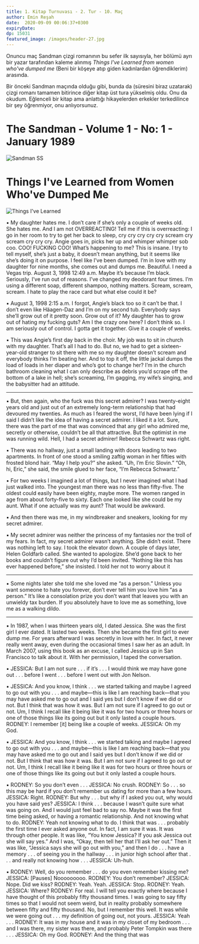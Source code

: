 ```yaml
---
title: 1. Kitap Turnuvası - 2. Tur - 10. Maç 
author: Emin Reşah
date:  2020-09-09 00:06:37+0300
expiryDate:
dp: 15031
featured_image: /images/header-27.jpg
---
```


Onuncu maç Sandman çizgi romanının bu sefer ilk sayısıyla, her bölümü ayrı bir yazar tarafından kaleme
alınmış *Things I've Learned from women who've dumped me* (Beni bir köşeye atıp giden kadınlardan
öğrendiklerim) arasında. 

Bir önceki Sandman maçında olduğu gibi, bunda da (süresini biraz uzatarak) çizgi romanı tamamen
bitirince diğer kitap üst tura yükselmiş oldu. Onu da okudum. Eğlenceli bir kitap ama anlattığı
hikayelerden erkekler terkedilince bir şey öğrenmiyor, onu anlıyorsunuz. 

# The Sandman - Volume 1 - No: 1 - January 1989

![Sandman SS](/images/book-covers/sandman-no-1-ss.png)

# Things I've Learned from Women Who've Dumped Me

![Things I've Learned](/images/book-covers/things-ive-learned-from-women.png)


▪ My daughter hates me. I don’t care if she’s only a couple of weeks old. She hates me. And I am not OVERREACTING! Tell me if this is overreacting: I go in her room to try to get her back to sleep, cry cry cry cry cry scream cry scream cry cry cry. Angie goes in, picks her up and whimper whimper sob coo. COO! FUCKING COO! What’s happening to me? This is insane. I try to tell myself, she’s just a baby, it doesn’t mean anything, but it seems like she’s doing it on purpose. I feel like I’ve been dumped. I’m in love with my daughter for nine months, she comes out and dumps me. Beautiful. I need a Vegas trip. August 3, 1998 12:49 a.m. Maybe it’s because I’m black. Seriously, I’ve run out of reasons. I’ve changed my deodorant four times. I’m using a different soap, different shampoo, nothing matters. Scream, scream, scream. I hate to play the race card but what else could it be?

▪ August 3, 1998 2:15 a.m. I forgot, Angie’s black too so it can’t be that. I don’t even like Häagen-Daz and I’m on my second tub. Everybody says she’ll grow out of it pretty soon. Grow out of it? My daughter has to grow out of hating my fucking guts? Am I the crazy one here? I don’t think so. I am seriously out of control. I gotta get it together. Give it a couple of weeks.

▪ This was Angie’s first day back in the choir. My job was to sit in church with my daughter. That’s all I had to do. But no, we had to get a sixteen-year-old stranger to sit there with me so my daughter doesn’t scream and everybody thinks I’m beating her. And to top it off, the little jackal dumps the load of loads in her diaper and who’s got to change her? I’m in the church bathroom cleaning what I can only describe as debris you’d scrape off the bottom of a lake in hell; she’s screaming, I’m gagging, my wife’s singing, and the babysitter had an attitude.

---

▪ But, then again, who the fuck was this secret admirer? I was twenty-eight years old and just out of an extremely long-term relationship that had devoured my twenties. As much as I feared the worst, I’d have been lying if I said I didn’t like the idea of having a secret admirer. I liked it a lot. Sure, there was the part of me that was convinced that any girl who admired me, secretly or otherwise, couldn’t be all that attractive. But the optimist in me was running wild. Hell, I had a secret admirer! Rebecca Schwartz was right. 

▪ There was no hallway, just a small landing with doors leading to two apartments. In front of one stood a smiling zaftig woman in her fifties with frosted blond hair. “May I help you?” she asked. “Uh, I’m Eric Slovin.” “Oh, hi, Eric,” she said, the smile glued to her face, “I’m Rebecca Schwartz.”

▪ For two weeks I imagined a lot of things, but I never imagined what I had just walked into. The youngest man there was no less than fifty-five. The oldest could easily have been eighty, maybe more. The women ranged in age from about forty-five to sixty. Each one looked like she could be my aunt. What if one actually was my aunt? That would be awkward.

▪ And then there was me, in my windbreaker and sneakers, looking for my secret admirer.

▪ My secret admirer was neither the princess of my fantasies nor the troll of my fears. In fact, my secret admirer wasn’t anything. She didn’t exist. There was nothing left to say. I took the elevator down. A couple of days later, Helen Goldfarb called. She wanted to apologize. She’d gone back to her books and couldn’t figure out why I’d been invited. “Nothing like this has ever happened before,” she insisted. I told her not to worry about it

---

▪ Some nights later she told me she loved me “as a person.” Unless you want someone to hate you forever, don’t ever tell him you love him “as a person.” It’s like a consolation prize you don’t want that leaves you with an unwieldy tax burden. If you absolutely have to love me as something, love me as a walking dildo.

---

▪ In 1987, when I was thirteen years old, I dated Jessica. She was the first girl I ever dated. It lasted two weeks. Then she became the first girl to ever dump me. For years afterward I was secretly in love with her. In fact, it never really went away, even during the occasional times I saw her as an adult. In March 2007, using this book as an excuse, I called Jessica up in San Francisco to talk about it. With her permission, I taped the conversation. 

▪ JESSICA: But I am not sure . . . if it’s . . . I would think we may have gone out . . . before I went . . . before I went out with Jon Nelson. 

▪ JESSICA: And you know, I think . . . we started talking and maybe I agreed to go out with you . . . and maybe—this is like I am reaching back—that you may have asked me to go out and I said yes but I don’t know if we did or not. But I think that was how it was. But I am not sure if I agreed to go out or not. Um, I think I recall like it being like it was for two hours or three hours or one of those things like its going out but it only lasted a couple hours. RODNEY: I remember [it] being like a couple of weeks. JESSICA: Oh my God. 

▪ JESSICA: And you know, I think . . . we started talking and maybe I agreed to go out with you . . . and maybe—this is like I am reaching back—that you may have asked me to go out and I said yes but I don’t know if we did or not. But I think that was how it was. But I am not sure if I agreed to go out or not. Um, I think I recall like it being like it was for two hours or three hours or one of those things like its going out but it only lasted a couple hours. 

▪ RODNEY: So you don’t even . . . JESSICA: No crush. RODNEY: So . . . so this may be hard if you don’t remember us dating for more than a few hours. JESSICA: Right. RODNEY: But why . . . but why if I asked you out, why would you have said yes? JESSICA: I think . . . because I wasn’t quite sure what was going on. And I would just feel bad to say no. Maybe it was the first time being asked, or having a romantic relationship. And not knowing what to do. RODNEY: Yeah not knowing what to do. I think that was . . . probably the first time I ever asked anyone out. In fact, I am sure it was. It was through other people. It was like, “You know Jessica? If you ask Jessica out she will say yes.” And I was, “Okay, then tell her that I’ll ask her out.” Then it was like, “Jessica says she will go out with you,” and then I do . . . have a memory . . . of seeing you in the hallway . . . in junior high school after that . . . and really not knowing how . . . JESSICA: Uh-huh. 

▪ RODNEY: Well, do you remember . . . do you even remember kissing me? JESSICA: [Pauses] Nooooooooo. RODNEY: You don’t remember? JESSICA: Nope. Did we kiss? RODNEY: Yeah. Yeah. JESSICA: Stop. RODNEY: Yeah. JESSICA: Where? RODNEY: For real. I will tell you exactly where because I have thought of this probably fifty thousand times. I was going to say fifty times so that I would not seem weird, but in reality probably somewhere between fifty and fifty thousand. No, but I remember this well. It was while we were going out . . . my definition of going out, not yours. JESSICA: Yeah . . . RODNEY: It was in my house and it was in my closet of my bedroom . . . and I was there, my sister was there, and probably Peter Tompkin was there . . . JESSICA: Oh my God. RODNEY: And the thing that was 

